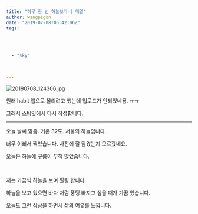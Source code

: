```yaml
---
title: "하루 한 번 하늘보기 | 매일"
author: wangpigon
date: "2019-07-08T05:42:06Z"
tags:
  
  
  
  
  - "sky"
  
  
  
---
```

![20190708_124306.jpg](https://cdn.steemitimages.com/DQmXvQhsqhYnrT75QBjyGqWL1vKZgmZA4yCTJbrDAMjA8dY/20190708_124306.jpg)

원래 habit 앱으로 올리려고 했는데 업로드가 안되었네용. ㅠㅠ

그래서 스팀잇에서 다시 작성합니다.

***

오늘 날씨 맑음. 기온 32도. 서울의 하늘입니다. 

너무 이뻐서 찍었습니다. 사진에 잘 담겼는지 모르겠네요.

오늘은 하늘에 구름이 무척 많았습니다. 

<br>

저는 가끔씩 하늘을 보며 힐링 합니다.

하늘을 보고 있으면 바다 처럼 풍덩 빠지고 싶을 때가 가끔 있습니다.

오늘도 그런 상상을 하면서 삶의 여유를 느낍니다.